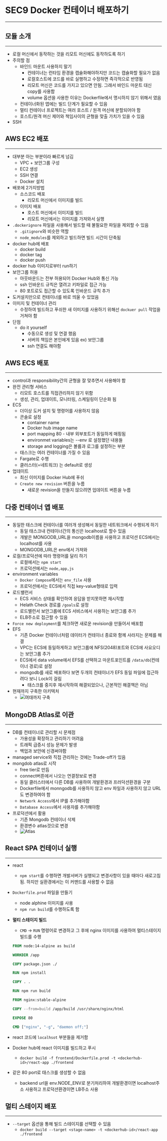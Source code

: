 # SEC9 Docker 컨테이너 배포하기

---

## 모듈 소개

---

- 로컬 머신에서 동작하는 것을 리모트 머신에도 동작하도록 하기
- 주의할 점
  - 바인드 마운트 사용하지 말기
    - 컨테이너는 런타임 환경을 캡슐화해야하지만 코드는 캡슐화할 필요가 없음
    - 로컬호스트에 코드를 바로 실행하고 수정하면 즉각적으로 반영됨
    - 리모트 머신은 코드를 가지고 있으면 안됨. 그래서 바인드 마운트 대신 copy를 사용함
    - volume 옵션을 사용한 이유는 Dockerfile에서 명시하지 않기 위해서 였음
  - 컨테이너화된 앱에는 빌드 단계가 필요할 수 있음
  - 멀티 컨테이너 프로젝트는 여러 호스트 / 원격 머신에 분할되어야 함
  - 호스트/원격 머신 제어와 책임사이의 균형을 맞출 가치가 있을 수 있음
- SSH


## AWS EC2 배포

---

- 대부분 아는 부분이라 빠르게 넘김
  - VPC + 보안그룹 구성
  - EC2 생성
  - SSH 연결
  - Docker 설치
- 배포에 2가지방법
  - 소스코드 배포
    - 리모트 머신에서 이미지를 빌드
  - 이미지 배포
    - 호스트 머신에서 이미지를 빌드
    - 리모트 머신에서는 이미지를 가져와서 실행
- `.dockerignore` 파일을 사용해서 빌드할 때 불필요한 파일을 제외할 수 있음
  - `.gitignore`와 비슷한 역할
  - `node_modules`를 제외하고 빌드하면 빌드 시간이 단축됨
- docker hub에 배포
  - docker build
  - docker tag
  - docker push
- docker hub 이미지로부터 run하기
- 보안그룹 허용
  - 아웃바운드는 전부 허용되어 Docker Hub와 통신 가능
  - ssh 인바운드 규칙은 열려고 키파일로 접근 가능
  - 80 포트로도 접근할 수 있도록 인바운드 규칙 추가
- 도커설치만으로 컨테이너를 바로 띄울 수 있었음
- 이미지 및 컨테이너 관리
  - 수정하여 빌드하고 푸쉬한 새 이미지를 사용하기 위해선 `dockuer pull` 작업을 거쳐야 함
- 단점
  - do it yourself
    - 수동으로 생성 및 연결 했음
    - 서버의 책임은 본인에게 있음 ex) 보안그룹
    - ssh 연결도 해야함

## AWS ECS 배포

---

- control과 responsibility간의 균형을 잘 맞추면서 사용해야 함
- 완전 관리형 서비스
  - 리모트 호스트를 직접관리하지 않기 위함
  - 생성, 관리, 업데이트, 모니터링, 스케일링이 단순화 됨
- ECS
  - 더이상 도커 설치 및 명령어를 사용하지 않음
  - 콘솔로 설정
    - container name
    - Docker hub image name
    - port mapping 80 - 내부 외부포트가 동일하게 매핑됨
    - environmet variables는 --env 로 설정했던 내용들
    - storage and logging은 볼륨과 로그를 설정하는 부분
  - 태스크는 여러 컨테이너를 가질 수 있음
  - Fargate로 수행
  - 클러스터(=네트워크) 는 default로 생성
- 업데이트
  - 최신 이미지를 Docker Hub에 푸쉬
  - `Create new revision` 버튼을 누름
    - 새로운 revision을 만들지 않으려면 업데이트 버튼을 누름

## 다중 컨테이너 앱 배포

---

- 동일한 태스크에 컨테이너를 여러개 생성해서 동일한 네트워크에서 수행되게 하기
  - 동일 태스크내 컨테이너간의 통신은 localhost로 할수 있음
  - 개발은 MONGODB_URL을 mongodb이름을 사용하고 프로덕션 ECS에서는 localhost를 사용
  - MONGODB_URL은 env에서 가져와
- 로컬/프로덕션에 따라 명령어를 달리 하기
  - 로컬에서는 `npm start`
  - 프로덕션에서는 `node,app,js`
- environment variables
  - `Docker Compose`에서는 `env_file` 사용
  - 프로덕션에서는 ECS에서 직접 key-value형태로 입력
- 로드밸런서
  - ECS 서비스 상태를 확인하여 응답을 받지못하면 재시작함
  - Helath Check 경로를 `/goals`로 설정
  - 로드밸런서 보안그룹에 ECS 서비스에서 사용하는 보안그룹 추가
  - ELB주소로 접근할 수 있음
- `Force new deployment`를 체크하면 새로운 revision을 만들어서 배포함
- EFS 
  - 기존 Docker 컨테이너처럼 데이터가 컨테이너 종료와 함께 사라지는 문제를 해결
  - VPC는 ECS에 동일하게하고 보안그룹에 NFS(2048)포트와 ECS에 사요오디는 보안그룹 추가
  - ECS에서 data volume에서 EFS를 선택하고 마운트포인트를 `/data/db`(컨테이너 경로)로 설정
  - mongodb를 새로 배포하다 보면 두개의 컨테이너가 EFS 동일 파일에 접근하려다 보니 Lock이 걸림
    - 태스크를 중지후 재시작하여 해결되었으나, 근본적인 해결책은 아님
- 현재까지 구축한 아키텍처
  - ![여태까지 구축](image/image.png)

## MongoDB Atlas로 이관

---

- DB를 컨테이너로 관리할 시 문제점
  - 가용성을 확장하고 관리하기 어려움
  - 트래픽 급증시 성능 문제가 발생
  - 백업과 보안에 신경써야함
- managed service와 직접 관리하는 것에는 Trade-off가 있음
- mongdob atlas로 시작
  - free tier로 만듬
  - connect버튼에서 나오는 연결정보로 변경
  - 동일 클러스터에서 다른 DB를 사용하여 개발환경과 프러덕션환경을 구분
  - Dockerfile에서 monngodb를 사용하지 않고 env 파일과 사용하지 않고 URL도 변경하여야 함
  - `Network Access`에서 IP를 추가해야함
  - `Database Access`에서 사용자를 추가해야함
- 프로덕션에서 활용
  - 기존 Mongodb 컨테이너 삭제
  - 환경변수 atlas것으로 변경
  - ![Atlas](image/image-1.png)

## React SPA 컨테이너 실행

---

- react
  - `npm start`를 수행하면 개발서버가 실행되고 변경사항이 있을 때마다 새로고침됨. 하지만 실환경에서는 이 커맨드를 사용할 수 없음
- `Dockerfile.prod` 파일을 만들기
  - node alphine 이미지를 사용
  - `npm run build`를 수행하도록 함
- **멀티 스테이지 빌드**
  - `CMD` -> `RUN` 명령어로 변경하고 그 후에 nginx 이미지를 사용하여 멀티스테이지 빌드를 수행
  
  ```dockerfile
  FROM node:14-alpine as build

  WORKDIR /app

  COPY package.json ./

  RUN npm install

  COPY . .

  RUN npm run build

  FROM nginx:stable-alpine

  COPY --from=build /app/build /usr/share/nginx/html

  EXPOSE 80

  CMD ["nginx", "-g", "daemon off;"]
  ```

- react 코드에 `localhsot` 부분들을 제거함
- Docker hub에 react 이미지를 빌드하고 푸시
  - `docker build -f frontend/Dockerfile.prod -t <dockerhub-id>/react-app ./frontend`
- 같은 80 port로 태스크를 생성할 수 없음
  - backend url을 env.NODE_ENV로 분기처리하여 개발환경이면 localhost주소 사용하고 프로덕션환경이면 LB주소 사용

## 멀티 스테이지 배포

---

- `--target` 옵션을 통해 빌드 스테이지를 선택할 수 있음
  - `docker build --target <stage-name> -t <dockerhub-id>/react-app ./frontend` 
